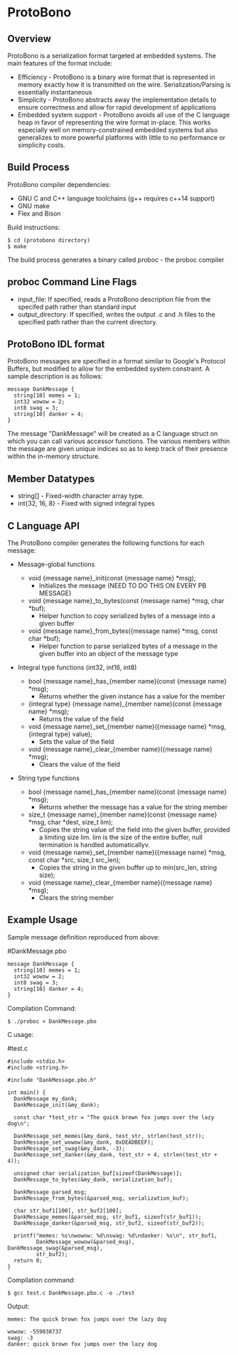 ProtoBono
=========

Overview
--------
ProtoBono is a serialization format targeted at embedded systems. The main features of the format include:

* Efficiency - ProtoBono is a binary wire format that is represented in memory exactly how it is transmitted on the wire. Serialization/Parsing is essentially instantaneous
* Simplicity - ProtoBono abstracts away the implementation details to ensure correctness and allow for rapid development of applications
* Embedded system support - ProtoBono avoids all use of the C language heap in favor of representing the wire format in-place. This works especially well on memory-constrained embedded systems but also generalizes to more powerful platforms with little to no performance or simplicity costs.

Build Process
-------------

ProtoBono compiler dependencies:

* GNU C and C++ language toolchains (g++ requires c++14 support)
* GNU make
* Flex and Bison

Build instructions:

    $ cd (protobono directory)
    $ make

The build process generates a binary called proboc - the proboc compiler

proboc Command Line Flags
-------------------------

* input\_file: If specified, reads a ProtoBono description file from the specifed path rather than standard input
* output\_directory: If specified, writes the output .c and .h files to the specified path rather than the current directory.

ProtoBono IDL format
--------------------

ProtoBono messages are specified in a format similar to Google's Protocol Buffers, but modified to allow for the embedded system constraint. A sample description is as follows:

    message DankMessage {
      string[10] memes = 1;
      int32 wowow = 2;
      int8 swag = 3;
      string[10] danker = 4;
    }

The message "DankMessage" will be created as a C language struct on which you can call various accessor functions. The various members within the message are given unique indices so as to keep track of their presence within the in-memory structure.

Member Datatypes
----------------

* string[] - Fixed-width character array type.
* int{32, 16, 8} - Fixed with signed integral types

C Language API
--------------

The ProtoBono compiler generates the following functions for each message:

* Message-global functions
    * void {message name}\_init(const {message name} \*msg);
        * Initializes the message (NEED TO DO THIS ON EVERY PB MESSAGE)
    * void {message name}\_to\_bytes(const {message name} \*msg, char \*buf);
        * Helper function to copy serialized bytes of a message into a given buffer
    * void {message name}\_from\_bytes({message name} \*msg, const char \*buf);
        * Helper function to parse serialized bytes of a message in the given buffer into an object of the message type

* Integral type functions (int32, int16, int8)
    * bool {message name}\_has\_{member name}(const {message name} \*msg);
        * Returns whether the given instance has a value for the member
    * {integral type} {message name}\_{member name}(const {message name} \*msg);
        * Returns the value of the field
    * void {message name}\_set\_{member name}({message name} \*msg, {integral type} value);
        * Sets the value of the field
    * void {message name}\_clear\_{member name}({message name} \*msg);
        * Clears the value of the field

* String type functions
    * bool {message name}\_has\_{member name}(const {message name} \*msg);
      * Returns whether the message has a value for the string member
    * size\_t {message name}\_{member name}(const {message name} \*msg, char \*dest, size\_t lim);
      * Copies the string value of the field into the given buffer, provided a limiting size lim. lim is the size of the entire buffer, null termination is handled automaticallyv.
    * void {message name}\_set\_{member name}({message name} \*msg, const char \*src, size\_t src\_len);
      * Copies the string in the given buffer up to min(src\_len, string size);
    * void {message name}\_clear\_{member name}({message name} \*msg);
      * Clears the string member

Example Usage
-------------

Sample message definition reproduced from above:

\#DankMessage.pbo

    message DankMessage {
      string[10] memes = 1;
      int32 wowow = 2;
      int8 swag = 3;
      string[10] danker = 4;
    }

Compilation Command:

    $ ./proboc < DankMessage.pbo

C usage:

\#test.c

    #include <stdio.h>
    #include <string.h>

    #include "DankMessage.pbo.h"

    int main() {
      DankMessage my_dank;
      DankMessage_init(&my_dank);

      const char *test_str = "The quick brown fox jumps over the lazy dog\n";

      DankMessage_set_memes(&my_dank, test_str, strlen(test_str));
      DankMessage_set_wowow(&my_dank, 0xDEADBEEF);
      DankMessage_set_swag(&my_dank, -3);
      DankMessage_set_danker(&my_dank, test_str + 4, strlen(test_str + 4));

      unsigned char serialization_buf[sizeof(DankMessage)];
      DankMessage_to_bytes(&my_dank, serialization_buf);

      DankMessage parsed_msg;
      DankMessage_from_bytes(&parsed_msg, serialization_buf);

      char str_buf1[100], str_buf2[100];
      DankMessage_memes(&parsed_msg, str_buf1, sizeof(str_buf1));
      DankMessage_danker(&parsed_msg, str_buf2, sizeof(str_buf2));

      printf("memes: %s\nwowow: %d\nswag: %d\ndanker: %s\n", str_buf1,
             DankMessage_wowow(&parsed_msg), DankMessage_swag(&parsed_msg),
             str_buf2);
      return 0;
    }

Compilation command:

    $ gcc test.c DankMessage.pbo.c -o ./test

Output:

    memes: The quick brown fox jumps over the lazy dog

    wowow: -559038737
    swag: -3
    danker: quick brown fox jumps over the lazy dog
